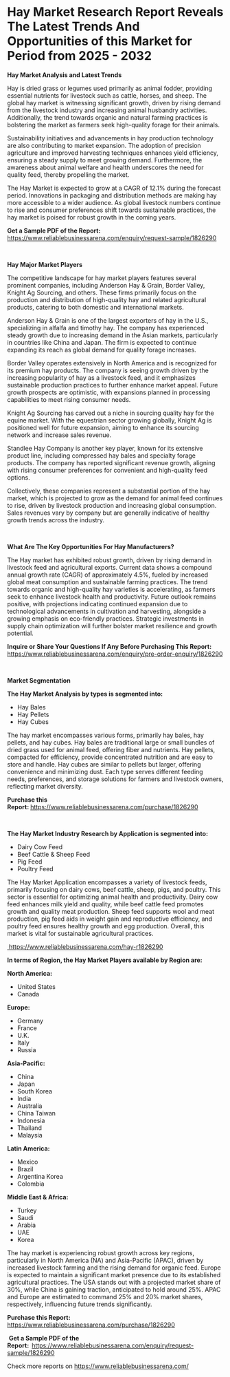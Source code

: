 <p><h1>Hay Market Research Report Reveals The Latest Trends And Opportunities of this Market for Period from 2025 - 2032</h1></p><p><strong>Hay Market Analysis and Latest Trends</strong></p>
<p><p>Hay is dried grass or legumes used primarily as animal fodder, providing essential nutrients for livestock such as cattle, horses, and sheep. The global hay market is witnessing significant growth, driven by rising demand from the livestock industry and increasing animal husbandry activities. Additionally, the trend towards organic and natural farming practices is bolstering the market as farmers seek high-quality forage for their animals.</p><p>Sustainability initiatives and advancements in hay production technology are also contributing to market expansion. The adoption of precision agriculture and improved harvesting techniques enhances yield efficiency, ensuring a steady supply to meet growing demand. Furthermore, the awareness about animal welfare and health underscores the need for quality feed, thereby propelling the market.</p><p>The Hay Market is expected to grow at a CAGR of 12.1% during the forecast period. Innovations in packaging and distribution methods are making hay more accessible to a wider audience. As global livestock numbers continue to rise and consumer preferences shift towards sustainable practices, the hay market is poised for robust growth in the coming years.</p></p>
<p><strong>Get a Sample PDF of the Report:&nbsp;</strong> <a href="https://www.reliablebusinessarena.com/enquiry/request-sample/1826290?utm_campaign=3181&utm_medium=2&utm_source=Github&utm_content=ia&utm_term=30032025&utm_id=hay">https://www.reliablebusinessarena.com/enquiry/request-sample/1826290</a></p>
<p>&nbsp;</p>
<p><strong>Hay Major Market Players</strong></p>
<p><p>The competitive landscape for hay market players features several prominent companies, including Anderson Hay & Grain, Border Valley, Knight Ag Sourcing, and others. These firms primarily focus on the production and distribution of high-quality hay and related agricultural products, catering to both domestic and international markets.</p><p>Anderson Hay & Grain is one of the largest exporters of hay in the U.S., specializing in alfalfa and timothy hay. The company has experienced steady growth due to increasing demand in the Asian markets, particularly in countries like China and Japan. The firm is expected to continue expanding its reach as global demand for quality forage increases.</p><p>Border Valley operates extensively in North America and is recognized for its premium hay products. The company is seeing growth driven by the increasing popularity of hay as a livestock feed, and it emphasizes sustainable production practices to further enhance market appeal. Future growth prospects are optimistic, with expansions planned in processing capabilities to meet rising consumer needs.</p><p>Knight Ag Sourcing has carved out a niche in sourcing quality hay for the equine market. With the equestrian sector growing globally, Knight Ag is positioned well for future expansion, aiming to enhance its sourcing network and increase sales revenue.</p><p>Standlee Hay Company is another key player, known for its extensive product line, including compressed hay bales and specialty forage products. The company has reported significant revenue growth, aligning with rising consumer preferences for convenient and high-quality feed options. </p><p>Collectively, these companies represent a substantial portion of the hay market, which is projected to grow as the demand for animal feed continues to rise, driven by livestock production and increasing global consumption. Sales revenues vary by company but are generally indicative of healthy growth trends across the industry.</p></p>
<p>&nbsp;</p>
<p><strong>What Are The Key Opportunities For Hay Manufacturers?</strong></p>
<p><p>The Hay market has exhibited robust growth, driven by rising demand in livestock feed and agricultural exports. Current data shows a compound annual growth rate (CAGR) of approximately 4.5%, fueled by increased global meat consumption and sustainable farming practices. The trend towards organic and high-quality hay varieties is accelerating, as farmers seek to enhance livestock health and productivity. Future outlook remains positive, with projections indicating continued expansion due to technological advancements in cultivation and harvesting, alongside a growing emphasis on eco-friendly practices. Strategic investments in supply chain optimization will further bolster market resilience and growth potential.</p></p>
<p><strong>Inquire or Share Your Questions If Any Before Purchasing This Report:</strong> <a href="https://www.reliablebusinessarena.com/enquiry/pre-order-enquiry/1826290?utm_campaign=3181&utm_medium=2&utm_source=Github&utm_content=ia&utm_term=30032025&utm_id=hay">https://www.reliablebusinessarena.com/enquiry/pre-order-enquiry/1826290</a></p>
<p>&nbsp;</p>
<p><strong>Market Segmentation</strong></p>
<p><strong>The Hay Market Analysis by types is segmented into:</strong></p>
<p><ul><li>Hay Bales</li><li>Hay Pellets</li><li>Hay Cubes</li></ul></p>
<p><p>The hay market encompasses various forms, primarily hay bales, hay pellets, and hay cubes. Hay bales are traditional large or small bundles of dried grass used for animal feed, offering fiber and nutrients. Hay pellets, compacted for efficiency, provide concentrated nutrition and are easy to store and handle. Hay cubes are similar to pellets but larger, offering convenience and minimizing dust. Each type serves different feeding needs, preferences, and storage solutions for farmers and livestock owners, reflecting market diversity.</p></p>
<p><strong>Purchase this Report:&nbsp;</strong><a href="https://www.reliablebusinessarena.com/purchase/1826290?utm_campaign=3181&utm_medium=2&utm_source=Github&utm_content=ia&utm_term=30032025&utm_id=hay">https://www.reliablebusinessarena.com/purchase/1826290</a></p>
<p>&nbsp;</p>
<p><strong>The Hay Market Industry Research by Application is segmented into:</strong></p>
<p><ul><li>Dairy Cow Feed</li><li>Beef Cattle & Sheep Feed</li><li>Pig Feed</li><li>Poultry Feed</li></ul></p>
<p><p>The Hay Market Application encompasses a variety of livestock feeds, primarily focusing on dairy cows, beef cattle, sheep, pigs, and poultry. This sector is essential for optimizing animal health and productivity. Dairy cow feed enhances milk yield and quality, while beef cattle feed promotes growth and quality meat production. Sheep feed supports wool and meat production, pig feed aids in weight gain and reproductive efficiency, and poultry feed ensures healthy growth and egg production. Overall, this market is vital for sustainable agricultural practices.</p></p>
<p><a href="https://www.reliablebusinessarena.com/hay-r1826290?utm_campaign=3181&utm_medium=2&utm_source=Github&utm_content=ia&utm_term=30032025&utm_id=hay">&nbsp;https://www.reliablebusinessarena.com/hay-r1826290</a></p>
<p><strong>In terms of Region, the Hay Market Players available by Region are:</strong></p>
<p>
    <p> <strong> North America: </strong>
        <ul>
            <li>United States</li>
            <li>Canada</li>
        </ul>
        </p> 
    <p> <strong> Europe: </strong>
        <ul>
            <li>Germany</li>
            <li>France</li>
            <li>U.K.</li>
            <li>Italy</li>
            <li>Russia</li>
        </ul>
        </p> 
    <p> <strong> Asia-Pacific: </strong>
        <ul>
            <li>China</li>
            <li>Japan</li>
            <li>South Korea</li>
            <li>India</li>
            <li>Australia</li>
            <li>China Taiwan</li>
            <li>Indonesia</li>
            <li>Thailand</li>
            <li>Malaysia</li>
        </ul>
        </p> 
    <p> <strong> Latin America: </strong>
        <ul>
            <li>Mexico</li>
            <li>Brazil</li>
            <li>Argentina Korea</li>
            <li>Colombia</li>
        </ul>
        </p> 
    <p> <strong> Middle East & Africa: </strong>
        <ul>
            <li>Turkey</li>
            <li>Saudi</li>
            <li>Arabia</li>
            <li>UAE</li>
            <li>Korea</li>
        </ul>
    </p>
    </p>
<p><p>The hay market is experiencing robust growth across key regions, particularly in North America (NA) and Asia-Pacific (APAC), driven by increased livestock farming and the rising demand for organic feed. Europe is expected to maintain a significant market presence due to its established agricultural practices. The USA stands out with a projected market share of 30%, while China is gaining traction, anticipated to hold around 25%. APAC and Europe are estimated to command 25% and 20% market shares, respectively, influencing future trends significantly.</p></p>
<p><strong>Purchase this Report: </strong><a href="https://www.reliablebusinessarena.com/purchase/1826290?utm_campaign=3181&utm_medium=2&utm_source=Github&utm_content=ia&utm_term=30032025&utm_id=hay">https://www.reliablebusinessarena.com/purchase/1826290</a></p>
<p>&nbsp;<strong>Get a Sample PDF of the Report:&nbsp;&nbsp;</strong><a href="https://www.reliablebusinessarena.com/enquiry/request-sample/1826290?utm_campaign=3181&utm_medium=2&utm_source=Github&utm_content=ia&utm_term=30032025&utm_id=hay">https://www.reliablebusinessarena.com/enquiry/request-sample/1826290</a></p>
<p><strong></strong></p>
<p>Check more reports on <a href="https://www.reliablebusinessarena.com/?utm_campaign=3181&utm_medium=2&utm_source=Github&utm_content=ia&utm_term=30032025&utm_id=hay">https://www.reliablebusinessarena.com/</a></p>